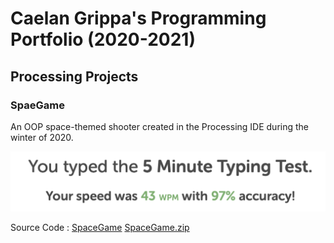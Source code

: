 # Caelan Grippa's Programming Portfolio (2020-2021)

## Processing Projects

### SpaeGame

An OOP space-themed shooter created in the Processing IDE during the winter of 2020.


![SpaceGameNeeded](https://github.com/CG-SKYLN/CPportfolioB4/blob/gh-pages/images/TypingTestAugust.png)

Source Code : [SpaceGame](https://github.com/CG-SKYLN/CPportfolioB4/tree/gh-pages/src/SpaceGame) [SpaceGame.zip](https://github.com/CG-SKYLN/CPportfolioB4/blob/gh-pages/src/SpaceGame.zip)
